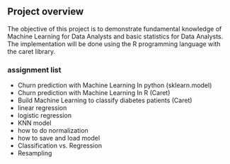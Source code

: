 ## Project overview
The objective of this project is to demonstrate fundamental knowledge of Machine Learning for Data Analysts and basic statistics for Data Analysts. The implementation will be done using the R programming language with the caret library.

### assignment list
- Churn prediction with Machine Learning In python (sklearn.model)
- Churn prediction with Machine Learning In R (Caret)
- Build  Machine Learning to classify diabetes patients (Caret)
- linear regression
- logistic regression
- KNN model
- how to do normalization
- how to save and load model
- Classification vs. Regression
- Resampling 

